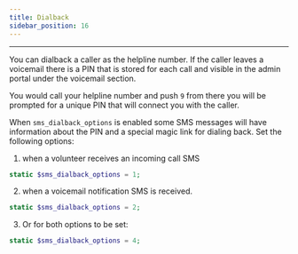 ```yaml
---
title: Dialback
sidebar_position: 16
---
```


---

You can dialback a caller as the helpline number. If the caller leaves a voicemail there is a PIN that is stored for each call and visible in the admin portal under the voicemail section.

You would call your helpline number and push `9` from there you will be prompted for a unique PIN that will connect you with the caller.  

When `sms_dialback_options` is enabled some SMS messages will have information about the PIN and a special magic link for dialing back. 
Set the following options:
1) when a volunteer receives an incoming call SMS
```php
static $sms_dialback_options = 1;
```

2) when a voicemail notification SMS is received.

```php
static $sms_dialback_options = 2;
```

3) Or for both options to be set:

```php
static $sms_dialback_options = 4;
```
